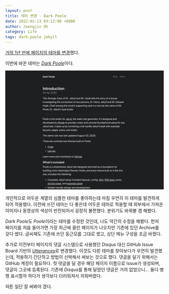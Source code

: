 ```yaml
---
layout: post
title: 테마 변경 - Dark Poole
date: 2022-02-13 03:12:00 +0900
author: Jeongjin Oh
category: Life
tags: dark-poole jekyll
---
```


[거의 1년 만에 페이지의 테마를 변경](/life/2021/03/09/Change-Theme)했다.

이번에 바꾼 테마는 [*Dark Poole*](https://github.com/andrewhwanpark/dark-poole)이다.

![](/images/2022-2-13-Change-Theme/1.png)

개인적으로 어두운 계열의 심플한 테마를 좋아하는데 마침 우연히 이 테마를 발견하게 되어 적용했다. 이전에 쓰던 테마는 다 좋은데 어두운 테마로 적용할 때 외부에서 가져온 이미지나 동영상의 색상이 반전되어서 굉장히 불편했다. 분위기도 바꿔볼 겸 해봤다.

*Dark Poole*도 *Poole*이라는 테마를 수정한 것인데, 나도 약간의 수정을 해봤다. 먼저 페이지를 처음 들어가면 가장 최근에 올린 페이지가 나오지만 기존에 있던 Archive를 갖다 썼다. 글씨체도 기존에 쓰던 둥근모를 그대로 썼고, 상단 메뉴 구성을 조금 바꿨다.

추가로 이전부터 페이지의 댓글 시스템으로 사용했던 *Disqus* 대신 GitHub Issue Board 기반의 [*Utterances*](https://utteranc.es/)로 변경했다. 이것도 다른 테마를 찾아보다가 우연히 발견했는데, 적용하기 간단하고 방법이 신박해서 써보는 것으로 했다. 댓글을 달기 위해서는 GitHub 계정이 필요하다. 첫 댓글을 달 경우 해당 페이지 이름으로 Issue가 생성되며, 댓글이 그곳에 등록된다. 기존에 *Disqus*를 통해 달렸던 댓글은 거의 없었으니... 둘다 병행 표시할까 하다가 생각보다 더러워져서 치워버렸다.

혀튼 일단 잘 써봐야 겠다.
